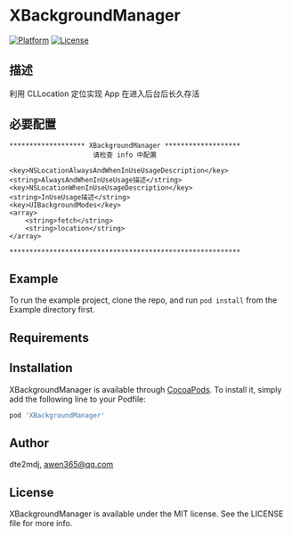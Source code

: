 # XBackgroundManager
[![Platform](https://img.shields.io/badge/platform-iOS-green)](https://cocoapods.org/pods/XBackgroundManager)
[![License](https://img.shields.io/badge/license-MIT-9cf)](https://cocoapods.org/pods/XBackgroundManager)

## 描述
利用 CLLocation 定位实现 App 在进入后台后长久存活

## 必要配置
```
******************* XBackgroundManager *******************
                     请检查 info 中配置

<key>NSLocationAlwaysAndWhenInUseUsageDescription</key>
<string>AlwaysAndWhenInUseUsage描述</string>
<key>NSLocationWhenInUseUsageDescription</key>
<string>InUseUsage描述</string>
<key>UIBackgroundModes</key>
<array>
    <string>fetch</string>
    <string>location</string>
</array>

**********************************************************
```

## Example

To run the example project, clone the repo, and run `pod install` from the Example directory first.

## Requirements

## Installation

XBackgroundManager is available through [CocoaPods](https://cocoapods.org). To install
it, simply add the following line to your Podfile:

```ruby
pod 'XBackgroundManager'
```

## Author

dte2mdj, awen365@qq.com

## License

XBackgroundManager is available under the MIT license. See the LICENSE file for more info.

